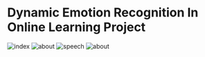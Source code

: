 # Dynamic Emotion Recognition In Online Learning Project

![index](https://github.com/AKSHAT-MITTAL22/Dynamic_Emotion_Recognition_Project/assets/72292446/00192995-1934-46d4-a75c-f6d1d4794e40)
![about](https://github.com/AKSHAT-MITTAL22/Dynamic_Emotion_Recognition_Project/assets/72292446/74a8261e-5a98-4e4c-9c0b-d048430cff08)
![speech](https://github.com/AKSHAT-MITTAL22/Dynamic_Emotion_Recognition_Project/assets/72292446/4162fa77-3553-4276-a3d9-24de62d76236)
![about](https://github.com/AKSHAT-MITTAL22/Dynamic_Emotion_Recognition_Project/assets/72292446/03e83ef4-6732-4886-ac9b-f7f7c572513c)
